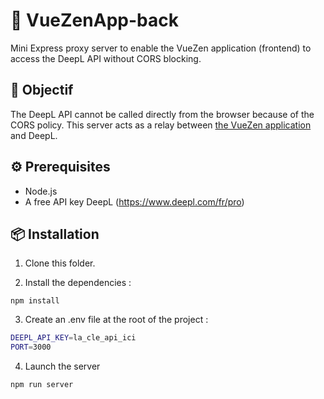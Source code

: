 # 🌿 VueZenApp-back

Mini Express proxy server to enable the VueZen application (frontend) to access the DeepL API without CORS blocking.

## 🚀 Objectif

The DeepL API cannot be called directly from the browser because of the CORS policy.
This server acts as a relay between [the VueZen application](https://github.com/haaslaura/vuezenapp) and DeepL.

## ⚙️ Prerequisites

- Node.js
- A free API key DeepL (https://www.deepl.com/fr/pro)

## 📦 Installation

1. Clone this folder.

2. Install the dependencies :

`npm install`

3. Create an .env file at the root of the project :

```bash
DEEPL_API_KEY=la_cle_api_ici
PORT=3000
```

4. Launch the server

`npm run server`